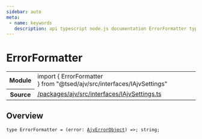 ```yaml
---
sidebar: auto
meta:
 - name: keywords
   description: api typescript node.js documentation ErrorFormatter type
---
```

# ErrorFormatter <Badge text="Type alias" type="type"/>
<!-- Summary -->
<section class="symbol-info"><table class="is-full-width"><tbody><tr><th>Module</th><td><div class="lang-typescript"><span class="token keyword">import</span> { ErrorFormatter }&nbsp;<span class="token keyword">from</span>&nbsp;<span class="token string">"@tsed/ajv/src/interfaces/IAjvSettings"</span></div></td></tr><tr><th>Source</th><td><a href="https://github.com/TypedProject/ts-express-decorators/blob/v5.4.0/packages/ajv/src/interfaces/IAjvSettings.ts#L0-L0">/packages/ajv/src/interfaces/IAjvSettings.ts</a></td></tr></tbody></table></section>

<!-- Overview -->
## Overview


<pre><code class="typescript-lang ">type ErrorFormatter<span class="token punctuation"> = </span><span class="token punctuation">(</span>error<span class="token punctuation">:</span> <a href="/api/ajv/interfaces/AjvErrorObject.html"><span class="token">AjvErrorObject</span></a><span class="token punctuation">)</span> =&gt<span class="token punctuation">;</span> <span class="token keyword">string</span><span class="token punctuation">;</span></code></pre>